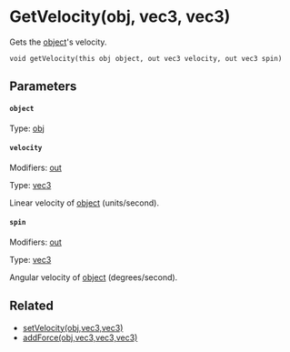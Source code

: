 

# GetVelocity(obj, vec3, vec3)

Gets the [object](#object)'s velocity.

```
void getVelocity(this obj object, out vec3 velocity, out vec3 spin)
```

## Parameters

#### `object`
Type: [obj](/MdDocs/Types/Obj.md)

#### `velocity`
Modifiers: [out](/MdDocs/Modifiers/Out.md)

Type: [vec3](/MdDocs/Types/Vec3.md)

Linear velocity of [object](#object) (units/second).

#### `spin`
Modifiers: [out](/MdDocs/Modifiers/Out.md)

Type: [vec3](/MdDocs/Types/Vec3.md)

Angular velocity of [object](#object) (degrees/second).

## Related

 - [setVelocity(obj,vec3,vec3)](/MdDocs/Functions/Physics/SetVelocity.obj.vec3.vec3.md)
 - [addForce(obj,vec3,vec3,vec3)](/MdDocs/Functions/Physics/AddForce.obj.vec3.vec3.vec3.md)


